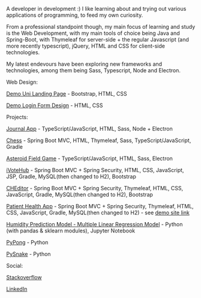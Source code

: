 A developer in development :) I like learning about and trying out various applications of programming, to feed my own curiosity.

From a professional standpoint though, my main focus of learning and study is the Web Development, with my main tools of choice being Java and Spring-Boot, with Thymeleaf for server-side + the regular Javascript (and more recently typescript), jQuery, HTML and CSS for client-side technologies.

My latest endevours have been exploring new frameworks and technologies, among them being Sass, Typescript, Node and Electron.

Web Design:

[Demo Uni Landing Page](https://zaederx.github.io/UniLandingPage/) - Bootstrap, HTML, CSS

[Demo Login Form Design](https://zaederx.github.io/LoginForm/) - HTML, CSS


Projects:

[Journal App](https://github.com/Zaederx/JournalApp) - TypeScript/JavaScript, HTML, Sass, Node + Electron

[Chess](https://github.com/Zaederx/Chess) - Spring Boot MVC, HTML, Thymeleaf, Sass, TypeScript/JavaScript, Gradle

[Asteroid Field Game](https://github.com/Zaederx/asteroid_field) - TypeScript/JavaScript, HTML, Sass, Electron

[iVoteHub](https://github.com/Zaederx/iVoteHub) - Spring Boot MVC + Spring Security, HTML, CSS, JavaScript, JSP, Gradle, MySQL(then changed to H2), Bootstrap

[CHEditor](https://github.com/Zaederx/CHEditor) - Spring Boot MVC + Spring Security, Thymeleaf, HTML, CSS, JavaScript, Gradle, MySQL(then changed to H2), Bootstrap

[Patient Health App](https://github.com/Zaederx/PatientHealthRewrite) - Spring Boot MVC + Spring Security, Thymeleaf, HTML, CSS, JavaScript, Gradle, MySQL(then changed to H2) - see [demo site link](https://patient-health-app.herokuapp.com/)

[Humidity Prediction Model - Multiple Linear Regression Model](https://github.com/Zaederx/weatherPredictionModel) - Python (with pandas & sklearn modules), Jupyter Notebook

[PyPong](https://github.com/Zaederx/PyPong) - Python

[PySnake](https://github.com/Zaederx/PySnake) - Python


Social:

[Stackoverflow](https://stackoverflow.com/users/story/9795420)

[LinkedIn](www.linkedin.com/in/z-ishmael)
